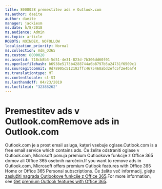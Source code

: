 ```yaml
---
title: 8000028 premestitev ads v Outlook.com
ms.author: daeite
author: daeite
manager: jackiesm
ms.date: 6/8/2018
ms.audience: Admin
ms.topic: article
ROBOTS: NOINDEX, NOFOLLOW
localization_priority: Normal
ms.collection: Adm_O365
ms.custom: 8000028
ms.assetid: 718cb8b3-5d51-4e31-823d-7b306dd60f01
ms.openlocfilehash: b6938e5173b4288744a6b8797b5a24731f6509c1
ms.sourcegitcommit: 9d78905c512192ffc4675468abd2efc5f2e4baf4
ms.translationtype: MT
ms.contentlocale: sl-SI
ms.lasthandoff: 04/23/2019
ms.locfileid: "32388262"
---
```

# <a name="remove-ads-in-outlookcom"></a><span data-ttu-id="22cd5-102">Premestitev ads v Outlook.com</span><span class="sxs-lookup"><span data-stu-id="22cd5-102">Remove ads in Outlook.com</span></span>

<span data-ttu-id="22cd5-103">Outlook.com je a prost email usluga, kateri vsebuje oglase.</span><span class="sxs-lookup"><span data-stu-id="22cd5-103">Outlook.com is a free email service which contains ads.</span></span> <span data-ttu-id="22cd5-104">Če želite odstraniti oglase v Outlook.com, Microsoft ponuja premium Outlookove funkcije z Office 365 domov ali Office 365 osebnih naročnin.</span><span class="sxs-lookup"><span data-stu-id="22cd5-104">If you want to remove ads in Outlook.com, Microsoft offers premium Outlook features with Office 365 Home or Office 365 Personal subscriptions.</span></span> <span data-ttu-id="22cd5-105">Če želite več informacij, glejte [zaslužiti nagrada Outlookove funkcije z Office 365](https://go.microsoft.com/fwlink/?linkid=872181).</span><span class="sxs-lookup"><span data-stu-id="22cd5-105">For more information, see [Get premium Outlook features with Office 365](https://go.microsoft.com/fwlink/?linkid=872181).</span></span>
  

